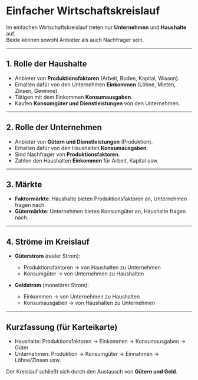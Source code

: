 # Einfacher Wirtschaftskreislauf

Im einfachen Wirtschaftskreislauf treten nur **Unternehmen** und **Haushalte** auf.  
Beide können sowohl Anbieter als auch Nachfrager sein.

---

## 1. Rolle der Haushalte
- Anbieter von **Produktionsfaktoren** (Arbeit, Boden, Kapital, Wissen).  
- Erhalten dafür von den Unternehmen **Einkommen** (Löhne, Mieten, Zinsen, Gewinne).  
- Tätigen mit dem Einkommen **Konsumausgaben**.  
- Kaufen **Konsumgüter und Dienstleistungen** von den Unternehmen.

---

## 2. Rolle der Unternehmen
- Anbieter von **Gütern und Dienstleistungen** (Produktion).  
- Erhalten dafür von den Haushalten **Konsumausgaben**.  
- Sind Nachfrager von **Produktionsfaktoren**.  
- Zahlen den Haushalten **Einkommen** für Arbeit, Kapital usw.

---

## 3. Märkte
- **Faktormärkte**: Haushalte bieten Produktionsfaktoren an, Unternehmen fragen nach.  
- **Gütermärkte**: Unternehmen bieten Konsumgüter an, Haushalte fragen nach.  

---

## 4. Ströme im Kreislauf
- **Güterstrom** (realer Strom):  
  - Produktionsfaktoren → von Haushalten zu Unternehmen  
  - Konsumgüter → von Unternehmen zu Haushalten  

- **Geldstrom** (monetärer Strom):  
  - Einkommen → von Unternehmen zu Haushalten  
  - Konsumausgaben → von Haushalten zu Unternehmen  

---

## Kurzfassung (für Karteikarte)
- Haushalte: Produktionsfaktoren → Einkommen → Konsumausgaben → Güter  
- Unternehmen: Produktion → Konsumgüter → Einnahmen → Löhne/Zinsen usw.  

Der Kreislauf schließt sich durch den Austausch von **Gütern und Geld**.
